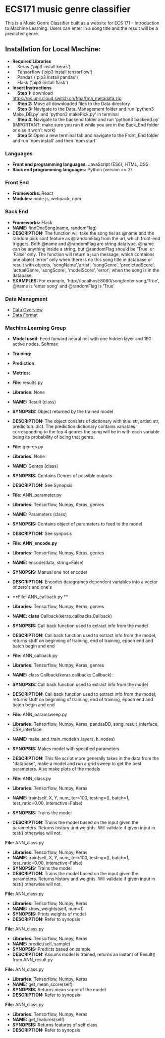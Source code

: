 # ECS171 music genre classifier
This is a Music Genre Classifier built as a website for ECS 171 - Introduction to Machine Learning.
Users can enter in a song title and the result will be a predicted genre. 

## Installation for Local Machine:
+ **Required Libraries**
+ &nbsp;&nbsp;&nbsp;&nbsp;Keras ('pip3 install keras')
+ &nbsp;&nbsp;&nbsp;&nbsp;Tensorflow ('pip3 install tensorflow')
+ &nbsp;&nbsp;&nbsp;&nbsp;Pandas ('pip3 install pandas')
+ &nbsp;&nbsp;&nbsp;&nbsp;Flask ('pip3 install flask')
+ **Insert Instructions**
+ &nbsp;&nbsp;&nbsp;&nbsp;**Step 1:** download https://os.unil.cloud.switch.ch/fma/fma_metadata.zip
+ &nbsp;&nbsp;&nbsp;&nbsp;**Step 2:** Move all downloaded files to the Data directory
+ &nbsp;&nbsp;&nbsp;&nbsp;**Step 3:** Navigate to the Data_Management folder and run 'python3 Make_DB.py' and 'python3 makePick.py' in terminal
+ &nbsp;&nbsp;&nbsp;&nbsp;**Step 4:** Navigate to the backend folder and run 'python3 backend.py' (IMPORTANT: make sure you run it while you are in the Back_End folder or else it won't work)
+ &nbsp;&nbsp;&nbsp;&nbsp;**Step 5:** Open a new terminal tab and navigate to the Front_End folder and run 'npm install' and then 'npm start'

### Languages
+ **Front end programming languages:** JavaScript (ES6), HTML, CSS
+ **Back end programming languages:** Python (version >= 3)

### Front End
+ **Frameworks:** React
+ **Modules:** node.js, webpack, npm

### Back End
+ **Frameworks:** Flask
+ **NAME:** findOneSong(name, randomFlag)
+ **DESCRIPTION:** The function will take the song tiel as @name and the random pick sonf feature as @randomFlag from the url, which front-end triggers. Both @name and @randomFlag are string datatype. @name can be anything inside a string, but @randomFlag should be 'True' or 'False' only. The function will return a json message, which contaions one object 'error' only when there is no this song title in database or result with objects, 'songName','artist', 'songGenre', 'predictedScore', 'actualGenre, 'songScore', 'modelScore', 'error', when the song is in the database.
+ **EXAMPLES:** For example, 'http://localhost:8080/song/enter song/True', @name is 'enter song' and @randomFlag is 'True'

### Data Managment
+ [Data Overview](Data_Management/DataOverview.md)
+ [Data Format](Data_Management/dataCheck.ipynb)

### Machine Learning Group
+ **Model used:** Feed forward neural net with one hidden layer and 190 active nodes. Softmax 
+ **Training:** 
+ **Prediction:** 
+ **Metrics:**

+ **File:** results.py 
+ **Libraries:** None  
+ **NAME:** Result (class) 
+ **SYNOPSIS:** Object returned by the trained model 
+ **DESCRIPTION:** The object consists of dictionary with title: str, artist: str, prediciton: dict. The prediction dictionary contains variables corresponding to the top 4 genres the song will be in with each variable being its probability of being that genre. 

+ **File:** genres.py 
+ **Libraries:** None 
+ **NAME:** Genres (class) 
+ **SYNOPSIS:** Contains Genres of possible outputs 
+ **DESCRIPTION:** See Synopsis

+ **File:** ANN_parameter.py 
+ **Libraries:** Tensorflow, Numpy, Keras, genres 
+ **NAME:** Parameters (class) 
+ **SYNOPSIS:** Contains object of parameters to feed to the model
+ **DESCRIPTION:** See synposis

+ **File: ANN_encode.py**
+ **Libraries:** Tensorflow, Numpy, Keras, genres 
+ **NAME:** encode(data, string=False)
+ **SYNOPSIS:** Manual one hot encoder 
+ **DESCRIPTION:** Encodes datagrames dependent variables into a vector of zero's and one's 

+ **File: ANN_callback.py **
+ **Libraries:** Tensorflow, Numpy, Keras, genres 
+ **NAME: class** Callback(keras.callbacks.Callback)
+ **SYNOPSIS:**  Call back function used to extract info from the model
+ **DESCRIPTION:** Call back function used to extract info from the model, returns stuff on beginning of training, end of training, epoch end and batch begin and end 

+ **File:** ANN_callback.py
+ **Libraries:** Tensorflow, Numpy, Keras, genres 
+ **NAME:** class Callback(keras.callbacks.Callback):
+ **SYNOPSIS:**  Call back function used to extract info from the model
+ **DESCRIPTION:** Call back function used to extract info from the model, returns stuff on beginning of training, end of training, epoch end and batch begin and end 

+ **File:** ANN_paramsweep.py 
+ **Libraries:** Tensorflow, Numpy, Keras, pandasDB, song_result_interface, CSV_interface 
+ **NAME:** make_and_train_model(h_layers, h_nodes) 
+ **SYNOPSIS:**  Makes model with specified parameters 
+ **DESCRIPTION:** This file script more generally takes in the data from the "database", make a model and run a grid sweep to get the best parameters. Also make plots of the models 

+ **File:** ANN_class.py 
+ **Libraries:** Tensorflow, Numpy, Keras 
+ **NAME:** train(self, X, Y, num_iter=100, testing=(), batch=1, test_ratio=0.00, interactive=False) 
+ **SYNOPSIS:**  Trains the model 
+ **DESCRIPTION:** Trains the model based on the input given the parameters. Returns history and weights. Will validate if given input in test() otherwise will not. 

 **File:** ANN_class.py 
+ **Libraries:** Tensorflow, Numpy, Keras 
+ **NAME:** train(self, X, Y, num_iter=100, testing=(), batch=1, test_ratio=0.00, interactive=False)
+ **SYNOPSIS:**  Trains the model 
+ **DESCRIPTION:** Trains the model based on the input given the parameters. Returns history and weights. Will validate if given input in test() otherwise will not. 

 **File:** ANN_class.py
+ **Libraries:** Tensorflow, Numpy, Keras
+ **NAME:** show_weights(self, num=1)
+ **SYNOPSIS:** Prints weights of model 
+ **DESCRIPTION:** Refer to synopsis

 **File:** ANN_class.py
+ **Libraries:** Tensorflow, Numpy, Keras
+ **NAME:** predict(self, sample)
+ **SYNOPSIS:** Predicts based on sample 
+ **DESCRIPTION:** Assums model is trained, returns an instant of Result() from ANN_result.py

 **File:** ANN_class.py
+ **Libraries:** Tensorflow, Numpy, Keras
+ **NAME:** get_mean_score(self)
+ **SYNOPSIS:** Returns mean score of the model 
+ **DESCRIPTION:** Refer to synopsis

 **File:** ANN_class.py
+ **Libraries:** Tensorflow, Numpy, Keras 
+ **NAME:** get_features(self)
+ **SYNOPSIS:** Returns features of self class 
+ **DESCRIPTION:** Refer to synopsis









